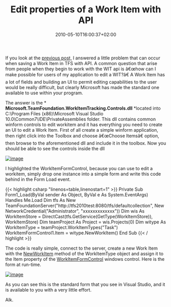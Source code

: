 ﻿---
title: "Edit properties of a Work Item with API"
description: ""
date: 2010-05-10T16:00:37+02:00
draft: false
tags: [Team Foundation Server]
categories: [Team Foundation Server]
---
If you look at the [previous post,](http://www.codewrecks.com/blog/index.php/2010/05/10/create-a-work-item-by-code-in-tfs-returns-tf237124-work-item-is-not-ready-to-save/) I answered a little problem that can occur when saving a Work Item in TFS with API. A common question that arise from people when they begin to work with the WIT api is â€œhow can I make possible for users of my application to edit a WIT?â€ A Work Item has a lot of fields and building an UI to permit editing capabilities to the user would be really difficult, but clearly Microsoft has made the standard one available to use within your program.

The answer is the * **Microsoft.TeamFoundation.WorkItemTracking.Controls.dll** *located into C:\Program Files (x86)\Microsoft Visual Studio 10.0\Common7\IDE\PrivateAssemblies folder. This dll contains common winform controls to edit workitem and it has everything you need to create an UI to edit a Work Item. First of all create a simple winform application, then right click into the Toolbox and choose â€œChoose Itemsâ€ option, then browse to the aforementioned dll and include it in the toolbox. Now you should be able to see the controls inside the dll

[![image](https://www.codewrecks.com/blog/wp-content/uploads/2010/05/image_thumb10.png "image")](https://www.codewrecks.com/blog/wp-content/uploads/2010/05/image10.png)

I highlighted the WorkItemFormControl, because you can use to edit a workitem, simply drop one instance into a simple form and write this code behind in the Form Load event.

{{< highlight csharp "linenos=table,linenostart=1" >}}
Private Sub Form1_Load(ByVal sender As Object, ByVal e As System.EventArgs) Handles Me.Load
Dim tfs As New TeamFoundationServer("http://tfs2010test:8080/tfs/defaultcollection",
New NetworkCredential("Administrator", "xxxxxxxxxxxxx"))
Dim wis As WorkItemStore = DirectCast(tfs.GetService(GetType(WorkItemStore)), WorkItemStore)
Dim teamProject As Project = wis.Projects(0)
Dim witype As WorkItemType = teamProject.WorkItemTypes("Task")
WorkItemFormControl1.Item = witype.NewWorkItem()
End Sub
{{< / highlight >}}

The code is really simple, connect to the server, create a new Work Item with the [NewWorkItem](http://msdn.microsoft.com/en-us/library/microsoft.teamfoundation.workitemtracking.client.workitemtype.newworkitem%28VS.90%29.aspx) method of the WorkItemType object and assign it to the Item property of the [WorkItemFormControl](http://msdn.microsoft.com/en-us/library/microsoft.teamfoundation.workitemtracking.controls.workitemformcontrol%28VS.80%29.aspx) windows control. Here is the form at run-time.

[![image](https://www.codewrecks.com/blog/wp-content/uploads/2010/05/image_thumb11.png "image")](https://www.codewrecks.com/blog/wp-content/uploads/2010/05/image11.png)

As you can see this is the standard form that you see in Visual Studio, and it is available to you with a very little effort.

Alk.
